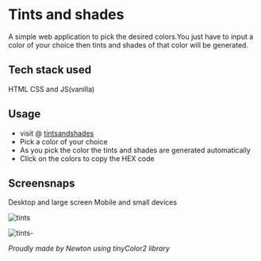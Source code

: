 # Tints and shades 
A simple web application to pick the desired colors.You just have to input a color of your choice then tints and shades of that color will be generated.

## Tech stack used
HTML CSS and JS(vanilla)

## Usage
- visit @ [tintsandshades](https://tintsandshades.vercel.app/)
- Pick a color of your choice 
- As you pick the color the tints and shades are generated automatically
- Click on the colors to copy the HEX code

## Screensnaps
Desktop and large screen Mobile and small devices

<div align="top">
  
![tints](https://github.com/Newton-Nganga/tints-and-shades/assets/93589514/b722a064-e527-49f2-aee4-090ac2965d98)
  
![tints-](https://github.com/Newton-Nganga/tints-and-shades/assets/93589514/a5d8add9-f03d-4408-b539-516a6d28283c)
</div>

<i>Proudly made by Newton using tinyColor2 library</i>
